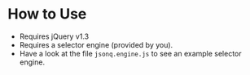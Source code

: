 How to Use
==========

  * Requires jQuery v1.3
  * Requires a selector engine (provided by you).
  * Have a look at the file `jsonq.engine.js` to see an example selector
    engine.
